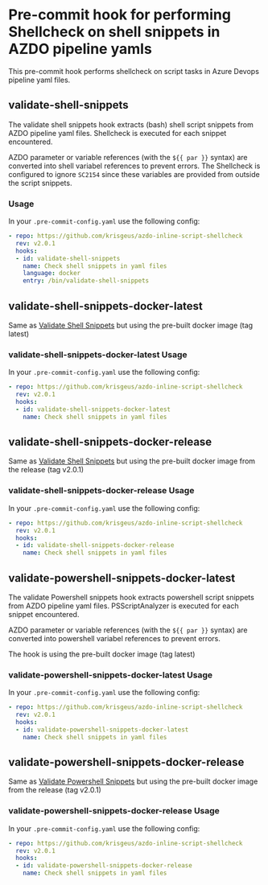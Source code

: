 # Pre-commit hook for performing Shellcheck on shell snippets in AZDO pipeline yamls

This pre-commit hook performs shellcheck on script tasks in Azure Devops pipeline yaml files.

## validate-shell-snippets

The validate shell snippets hook extracts (bash) shell script snippets from AZDO pipeline yaml files.
Shellcheck is executed for each snippet encountered.

AZDO parameter or variable references (with the `${{ par }}` syntax) are converted into
shell variabel references to prevent errors.
The Shellcheck is configured to ignore `SC2154` since these variables are provided from
outside the script snippets.

### Usage

In your `.pre-commit-config.yaml` use the following config:

```yaml
- repo: https://github.com/krisgeus/azdo-inline-script-shellcheck
  rev: v2.0.1
  hooks:
  - id: validate-shell-snippets
    name: Check shell snippets in yaml files
    language: docker
    entry: /bin/validate-shell-snippets
```

## validate-shell-snippets-docker-latest

Same as [Validate Shell Snippets](#validate-shell-snippets) but using the pre-built docker image (tag latest)

### validate-shell-snippets-docker-latest Usage

In your `.pre-commit-config.yaml` use the following config:

```yaml
- repo: https://github.com/krisgeus/azdo-inline-script-shellcheck
  rev: v2.0.1
  hooks:
  - id: validate-shell-snippets-docker-latest
    name: Check shell snippets in yaml files
```

## validate-shell-snippets-docker-release

Same as [Validate Shell Snippets](#validate-shell-snippets) but using the pre-built docker image from the release (tag v2.0.1)

### validate-shell-snippets-docker-release Usage

In your `.pre-commit-config.yaml` use the following config:

```yaml
- repo: https://github.com/krisgeus/azdo-inline-script-shellcheck
  rev: v2.0.1
  hooks:
  - id: validate-shell-snippets-docker-release
    name: Check shell snippets in yaml files
```

## validate-powershell-snippets-docker-latest

The validate Powershell snippets hook extracts powershell script snippets from AZDO pipeline yaml files.
PSScriptAnalyzer is executed for each snippet encountered.

AZDO parameter or variable references (with the `${{ par }}` syntax) are converted into
powershell variabel references to prevent errors.

The hook is using the pre-built docker image (tag latest)

### validate-powershell-snippets-docker-latest Usage

In your `.pre-commit-config.yaml` use the following config:

```yaml
- repo: https://github.com/krisgeus/azdo-inline-script-shellcheck
  rev: v2.0.1
  hooks:
  - id: validate-powershell-snippets-docker-latest
    name: Check shell snippets in yaml files
```

## validate-powershell-snippets-docker-release

Same as [Validate Powershell Snippets](#validate-powershell-snippets-docker-latest) but
using the pre-built docker image from the release (tag v2.0.1)

### validate-powershell-snippets-docker-release Usage

In your `.pre-commit-config.yaml` use the following config:

```yaml
- repo: https://github.com/krisgeus/azdo-inline-script-shellcheck
  rev: v2.0.1
  hooks:
  - id: validate-powershell-snippets-docker-release
    name: Check shell snippets in yaml files
```
